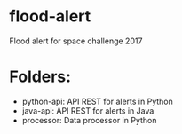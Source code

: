 # flood-alert

Flood alert for space challenge 2017

# Folders:

* python-api: API REST for alerts in Python
* java-api: API REST for alerts in Java
* processor: Data processor in Python
